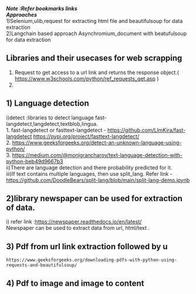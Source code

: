 ***Note :Refer bookmarks links***  <br />
***Approaches*** <br />
1)Selenium,ulib,request for extracting html file and beautifulsoup for data extraction <br />
2)Langchain based approach Asynchromium_document with beatufulsoup for data extraction <br />

## Libraries and their usecases for web scrapping <br />
1) Request to get access to a url link and returns the response object.( https://www.w3schools.com/python/ref_requests_get.asp ) <br />
2) 
## 1) Language detection <br />
   i)detect :libraries to detect language fast-langdetect,langdetect,textblob,lingua. <br />
     1. fast-langdetect or fasttext-langdetect - https://github.com/LlmKira/fast-langdetect  https://pypi.org/project/fasttext-langdetect/ <br />
     2. https://www.geeksforgeeks.org/detect-an-unknown-language-using-python/ <br />
     3. https://medium.com/@monigrancharov/text-language-detection-with-python-beb49d9667b3 <br />
   ii)There are language detection and there probability predicted for it. <br />
   iii)If text contains multiple languages, then use split_lang. Refer link - https://github.com/DoodleBears/split-lang/blob/main/split-lang-demo.ipynb
   
## 2)library newspaper can be used for extraction of data. <br />
   i) refer link :https://newspaper.readthedocs.io/en/latest/ <br />
   Newspaper can be used to extract data from url, html/text .


## 3) Pdf from url link extraction followed by u<br />
    https://www.geeksforgeeks.org/downloading-pdfs-with-python-using-requests-and-beautifulsoup/

## 4) Pdf to image and image to content

